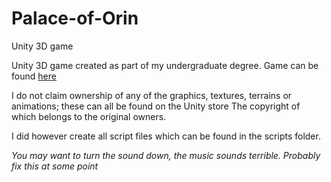 # Palace-of-Orin
Unity 3D game

Unity 3D game created as part of my undergraduate degree. Game can be found <a href="http://jamestyson.co.uk/Orin/orin.html" target="_blank">here</a> 

I do not claim ownership of any of the graphics, textures, terrains or animations; these can all be found on the Unity store The copyright of which belongs to the original owners.

I did however create all script files which can be found in the scripts folder.

*You may want to turn the sound down, the music sounds terrible. Probably fix this at some point*

